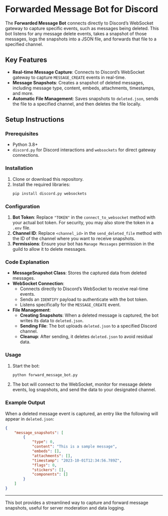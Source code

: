 
# Forwarded Message Bot for Discord

The **Forwarded Message Bot** connects directly to Discord’s WebSocket gateway to capture specific events, such as messages being deleted. This bot listens for any message delete events, takes a snapshot of those messages, logs the snapshots into a JSON file, and forwards that file to a specified channel.

## Key Features

- **Real-time Message Capture**: Connects to Discord’s WebSocket gateway to capture `MESSAGE_CREATE` events in real-time.
- **Message Snapshots**: Creates a snapshot of deleted messages, including message type, content, embeds, attachments, timestamps, and more.
- **Automatic File Management**: Saves snapshots to `deleted.json`, sends the file to a specified channel, and then deletes the file locally.

## Setup Instructions

### Prerequisites

- Python 3.8+
- `discord.py` for Discord interactions and `websockets` for direct gateway connections.

### Installation

1. Clone or download this repository.
2. Install the required libraries:
   ```bash
   pip install discord.py websockets
   ```

### Configuration

1. **Bot Token**: Replace `"TOKEN"` in the `connect_to_websocket` method with your actual bot token. For security, you may also store the token in a `.env` file.
2. **Channel ID**: Replace `<channel_id>` in the `send_deleted_file` method with the ID of the channel where you want to receive snapshots.
3. **Permissions**: Ensure your bot has `Manage Messages` permission in the guild to allow it to delete messages.

### Code Explanation

- **MessageSnapshot Class**: Stores the captured data from deleted messages.
- **WebSocket Connection**:
   - Connects directly to Discord’s WebSocket to receive real-time events.
   - Sends an `IDENTIFY` payload to authenticate with the bot token.
   - Listens specifically for the `MESSAGE_CREATE` event.
- **File Management**:
   - **Creating Snapshots**: When a deleted message is captured, the bot writes its data to `deleted.json`.
   - **Sending File**: The bot uploads `deleted.json` to a specified Discord channel.
   - **Cleanup**: After sending, it deletes `deleted.json` to avoid residual data.

### Usage

1. Start the bot:
   ```bash
   python forward_message_bot.py
   ```
2. The bot will connect to the WebSocket, monitor for message delete events, log snapshots, and send the data to your designated channel.

### Example Output

When a deleted message event is captured, an entry like the following will appear in `deleted.json`:
```json
{
    "message_snapshots": [
        {
            "type": 0,
            "content": "This is a sample message",
            "embeds": [],
            "attachments": [],
            "timestamp": "2023-10-01T12:34:56.789Z",
            "flags": 0,
            "stickers": [],
            "components": []
        }
    ]
}
```

---

This bot provides a streamlined way to capture and forward message snapshots, useful for server moderation and data logging.
```
